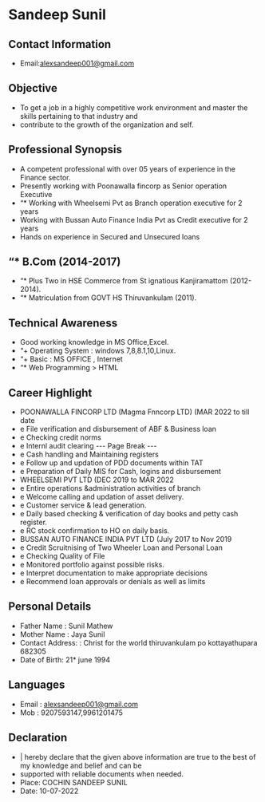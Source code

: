 # Sandeep Sunil

## Contact Information

* Email:alexsandeep001@gmail.com


## Objective

* To get a job in a highly competitive work environment and master the skills pertaining to that industry and
* contribute to the growth of the organization and self.


## Professional Synopsis

* A competent professional with over 05 years of experience in the Finance sector.
* Presently working with Poonawalla fincorp as Senior operation Executive
* “* Working with Wheelsemi Pvt as Branch operation executive for 2 years
* Working with Bussan Auto Finance India Pvt as Credit executive for 2 years
* Hands on experience in Secured and Unsecured loans


## “* B.Com (2014-2017)

* “* Plus Two in HSE Commerce from St ignatious Kanjiramattom (2012-2014).
* “* Matriculation from GOVT HS Thiruvankulam (2011).


## Technical Awareness

* Good working knowledge in MS Office,Excel.
* “+ Operating System : windows 7,8,8.1,10,Linux.
* “+ Basic : MS OFFICE , Internet
* “* Web Programming > HTML


## Career Highlight

* POONAWALLA FINCORP LTD (Magma Fnncorp LTD) (MAR 2022 to till date
* e File verification and disbursement of ABF & Business loan
* e Checking credit norms
* e Internl audit clearing
--- Page Break ---
* e Cash handling and Maintaining registers
* e Follow up and updation of PDD documents within TAT
* e Preparation of Daily MIS for Cash, logins and disbursement
* WHEELSEMI PVT LTD (DEC 2019 to MAR 2022
* e Entire operations &administration activities of branch
* e Welcome calling and updation of asset delivery.
* e Customer service & lead generation.
* e Daily based checking & verification of day books and petty cash register.
* e RC stock confirmation to HO on daily basis.
* BUSSAN AUTO FINANCE INDIA PVT LTD (July 2017 to Nov 2019
* e Credit Scruitnising of Two Wheeler Loan and Personal Loan
* e Checking Quality of File
* e Monitored portfolio against possible risks.
* e Interpret documentation to make appropriate decisions
* e Recommend loan approvals or denials as well as limits


## Personal Details

* Father Name : Sunil Mathew
* Mother Name : Jaya Sunil
* Contact Address: : Christ for the world thiruvankulam po kottayathupara 682305
* Date of Birth: 21* june 1994


## Languages

* Email : alexsandeep001@gmail.com
* Mob : 9207593147,9961201475


## Declaration

* | hereby declare that the given above information are true to the best of my knowledge and belief and can be
* supported with reliable documents when needed.
* Place: COCHIN SANDEEP SUNIL
* Date: 10-07-2022

